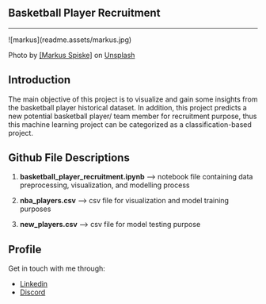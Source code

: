 ## Basketball Player Recruitment

<hr>
![markus](readme.assets/markus.jpg)

Photo by [[Markus Spiske]](https://unsplash.com/@neonbrand) on [Unsplash](https://unsplash.com/photos/BfphcCvhl6E)

## Introduction

The main objective of this project is to visualize and gain some insights from the basketball player historical dataset. In addition, this project predicts a new potential basketball player/ team member for recruitment purpose, thus this machine learning project can be categorized as a classification-based project.

## Github File Descriptions

1. __basketball_player_recruitment.ipynb__ --> notebook file containing data preprocessing, visualization, and modelling process

2. **nba_players.csv** --> csv file for visualization and model training purposes

3. **new_players.csv**  --> csv file for model testing purpose

## Profile

Get in touch with me through:

- [Linkedin](https://www.linkedin.com/in/benedict-laiman-60401319a/)
- [Discord](https://discordapp.com/users/525654231940857867/)